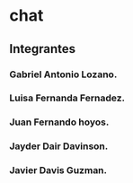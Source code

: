 # chat

## Integrantes

### Gabriel Antonio Lozano.
### Luisa Fernanda Fernadez.
### Juan Fernando hoyos. 
### Jayder Dair Davinson. 
### Javier Davis Guzman.
